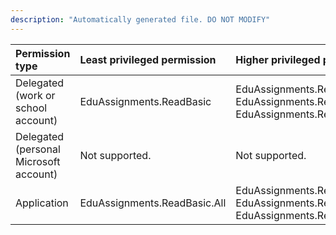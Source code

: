 ```yaml
---
description: "Automatically generated file. DO NOT MODIFY"
---
```


|Permission type|Least privileged permission|Higher privileged permissions|
|:---|:---|:---|
|Delegated (work or school account)|EduAssignments.ReadBasic|EduAssignments.Read, EduAssignments.ReadWrite, EduAssignments.ReadWriteBasic|
|Delegated (personal Microsoft account)|Not supported.|Not supported.|
|Application|EduAssignments.ReadBasic.All|EduAssignments.Read.All, EduAssignments.ReadWrite.All, EduAssignments.ReadWriteBasic.All|

